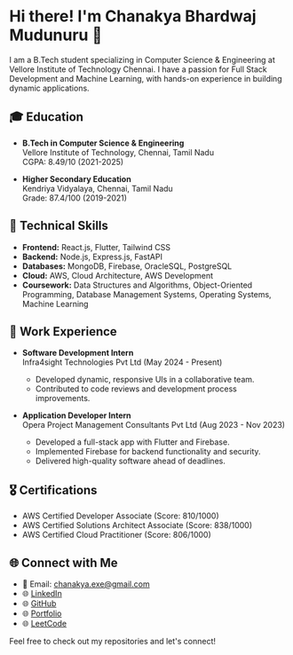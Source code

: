# Hi there! I'm Chanakya Bhardwaj Mudunuru 👋

I am a B.Tech student specializing in Computer Science & Engineering at Vellore Institute of Technology Chennai. I have a passion for Full Stack Development and Machine Learning, with hands-on experience in building dynamic applications.

## 🎓 Education
- **B.Tech in Computer Science & Engineering**  
  Vellore Institute of Technology, Chennai, Tamil Nadu  
  CGPA: 8.49/10 (2021-2025)

- **Higher Secondary Education**  
  Kendriya Vidyalaya, Chennai, Tamil Nadu  
  Grade: 87.4/100 (2019-2021)

## 🔧 Technical Skills
- **Frontend:** React.js, Flutter, Tailwind CSS
- **Backend:** Node.js, Express.js, FastAPI
- **Databases:** MongoDB, Firebase, OracleSQL, PostgreSQL
- **Cloud:** AWS, Cloud Architecture, AWS Development
- **Coursework:** Data Structures and Algorithms, Object-Oriented Programming, Database Management Systems, Operating Systems, Machine Learning

## 💼 Work Experience
- **Software Development Intern**  
  Infra4sight Technologies Pvt Ltd (May 2024 - Present)  
  - Developed dynamic, responsive UIs in a collaborative team.
  - Contributed to code reviews and development process improvements.

- **Application Developer Intern**  
  Opera Project Management Consultants Pvt Ltd (Aug 2023 - Nov 2023)  
  - Developed a full-stack app with Flutter and Firebase.
  - Implemented Firebase for backend functionality and security.
  - Delivered high-quality software ahead of deadlines.

## 🎖️ Certifications
- AWS Certified Developer Associate (Score: 810/1000)
- AWS Certified Solutions Architect Associate (Score: 838/1000)
- AWS Certified Cloud Practitioner (Score: 806/1000)

## 🌐 Connect with Me
- 📧 Email: [chanakya.exe@gmail.com](mailto:chanakya.exe@gmail.com)
- 🌐 [LinkedIn](your-linkedin-url)
- 🌐 [GitHub](your-github-url)
- 🌐 [Portfolio](your-portfolio-url)
- 🌐 [LeetCode](your-leetcode-url)

Feel free to check out my repositories and let's connect!
